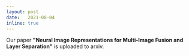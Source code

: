 ```yaml
---
layout: post
date:   2021-08-04
inline: true
---
```

Our paper **"Neural Image Representations for Multi-Image Fusion and Layer Separation"** is uploaded to arxiv.
